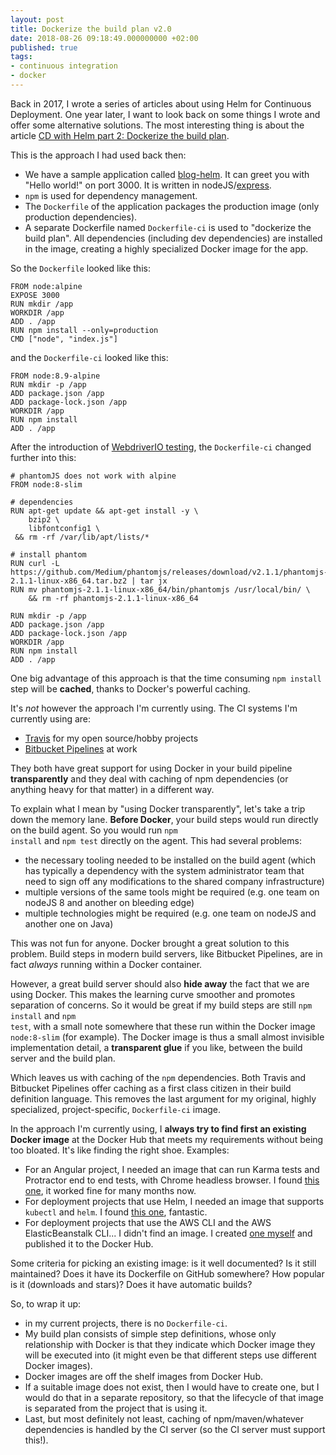 ```yaml
---
layout: post
title: Dockerize the build plan v2.0
date: 2018-08-26 09:18:49.000000000 +02:00
published: true
tags:
- continuous integration
- docker
---
```


Back in 2017, I wrote a series of articles about using Helm for Continuous Deployment. One year later, I want to look back on some things I wrote and offer some alternative solutions. The most interesting thing is about the article <a href="{% post_url 2017/2017-11-18-cd-with-helm-part-2-dockerize-the-build-plan %}">CD with Helm part 2: Dockerize the build plan</a>.

<!--more-->

This is the approach I had used back then:
<ul>
<li>We have a sample application called <a href="https://github.com/ngeor/kamino/tree/trunk/blog-helm">blog-helm</a>. It can greet you with "Hello world!" on port 3000. It is written in nodeJS/<a href="https://expressjs.com/">express</a>.</li>
<li><code>npm</code> is used for dependency management.</li>
<li>The <code>Dockerfile</code> of the application packages the production image (only production dependencies).</li>
<li>A separate Dockerfile named <code>Dockerfile-ci</code> is used to "dockerize the build plan". All dependencies (including dev dependencies) are installed in the image, creating a highly specialized Docker image for the app.</li>
</ul>

So the <code>Dockerfile</code> looked like this:

```
FROM node:alpine
EXPOSE 3000
RUN mkdir /app
WORKDIR /app
ADD . /app
RUN npm install --only=production
CMD ["node", "index.js"]
```

and the <code>Dockerfile-ci</code> looked like this:

```
FROM node:8.9-alpine
RUN mkdir -p /app
ADD package.json /app
ADD package-lock.json /app
WORKDIR /app
RUN npm install
ADD . /app
```

After the introduction of <a href="{% post_url 2017/2017-12-29-adding-webdriverio-tests %}">WebdriverIO testing</a>, the <code>Dockerfile-ci</code> changed further into this:

```
# phantomJS does not work with alpine
FROM node:8-slim

# dependencies
RUN apt-get update && apt-get install -y \
    bzip2 \
    libfontconfig1 \
 && rm -rf /var/lib/apt/lists/*

# install phantom
RUN curl -L https://github.com/Medium/phantomjs/releases/download/v2.1.1/phantomjs-2.1.1-linux-x86_64.tar.bz2 | tar jx
RUN mv phantomjs-2.1.1-linux-x86_64/bin/phantomjs /usr/local/bin/ \
    && rm -rf phantomjs-2.1.1-linux-x86_64

RUN mkdir -p /app
ADD package.json /app
ADD package-lock.json /app
WORKDIR /app
RUN npm install
ADD . /app
```

One big advantage of this approach is that the time consuming <code>npm install</code> step will be <strong>cached</strong>, thanks to Docker's powerful caching.

It's <em>not</em> however the approach I'm currently using. The CI systems I'm currently using are:
<ul>
<li><a href="https://travis-ci.org/">Travis</a> for my open source/hobby projects</li>
<li><a href="https://bitbucket.org/product/features/pipelines">Bitbucket Pipelines</a> at work</li>
</ul>

They both have great support for using Docker in your build pipeline <strong>transparently</strong> and they deal with caching of npm dependencies (or anything heavy for that matter) in a different way.

To explain what I mean by "using Docker transparently", let's take a trip down the memory lane. <strong>Before Docker</strong>, your build steps would run directly on the build agent. So you would run <code>npm install</code> and <code>npm test</code> directly on the agent. This had several problems:
<ul>
<li>the necessary tooling needed to be installed on the build agent (which has typically a dependency with the system administrator team that need to sign off any modifications to the shared company infrastructure)</li>
<li>multiple versions of the same tools might be required (e.g. one team on nodeJS 8 and another on bleeding edge)</li>
<li>multiple technologies might be required (e.g. one team on nodeJS and another one on Java)</li>
</ul>

This was not fun for anyone. Docker brought a great solution to this problem. Build steps in modern build servers, like Bitbucket Pipelines, are in fact <em>always</em> running within a Docker container.

However, a great build server should also <strong>hide away</strong> the fact that we are using Docker. This makes the learning curve smoother and promotes separation of concerns. So it would be great if my build steps are still <code>npm install</code> and <code>npm test</code>, with a small note somewhere that these run within the Docker image <code>node:8-slim</code> (for example). The Docker image is thus a small almost invisible implementation detail, a <strong>transparent glue</strong> if you like, between the build server and the build plan.

Which leaves us with caching of the <code>npm</code> dependencies. Both Travis and Bitbucket Pipelines offer caching as a first class citizen in their build definition language. This removes the last argument for my original, highly specialized, project-specific, <code>Dockerfile-ci</code> image.

In the approach I'm currently using, I <strong>always try to find first an existing Docker image</strong> at the Docker Hub that meets my requirements without being too bloated. It's like finding the right shoe. Examples:
<ul>
<li>For an Angular project, I needed an image that can run Karma tests and Protractor end to end tests, with Chrome headless browser. I found <a href="https://hub.docker.com/r/weboaks/node-karma-protractor-chrome">this one</a>, it worked fine for many months now.</li>
<li>For deployment projects that use Helm, I needed an image that supports <code>kubectl</code> and <code>helm</code>. I found <a href="https://hub.docker.com/r/dtzar/helm-kubectl">this one</a>, fantastic.</li>
<li>For deployment projects that use the AWS CLI and the AWS ElasticBeanstalk CLI... I didn't find an image. I created <a href="https://github.com/ngeor/kamino/blob/trunk/dockerfiles/awscli-alpine/Dockerfile">one myself</a> and published it to the Docker Hub.</li>
</ul>

Some criteria for picking an existing image: is it well documented? Is it still maintained? Does it have its Dockerfile on GitHub somewhere? How popular is it (downloads and stars)? Does it have automatic builds?

So, to wrap it up:
<ul>
<li>in my current projects, there is no <code>Dockerfile-ci</code>.</li>
<li>My build plan consists of simple step definitions, whose only relationship with Docker is that they indicate which Docker image they will be executed into (it might even be that different steps use different Docker images).</li>
<li>Docker images are off the shelf images from Docker Hub.</li>
<li>If a suitable image does not exist, then I would have to create one, but I would do that in a separate repository, so that the lifecycle of that image is separated from the project that is using it.</li>
<li>Last, but most definitely not least, caching of npm/maven/whatever dependencies is handled by the CI server (so the CI server must support this!).</li>
</ul>

